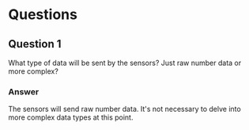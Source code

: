 # Questions

## Question 1

What type of data will be sent by the sensors? Just raw number data or more complex?

### Answer

The sensors will send raw number data. It's not necessary to delve into more complex data types at this point.
